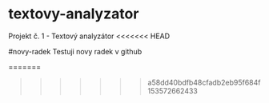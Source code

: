 # textovy-analyzator
Projekt č. 1 - Textový analyzátor
<<<<<<< HEAD

#novy-radek
Testuji novy radek v github

=======
>>>>>>> a58dd40bdfb48cfadb2eb95f684f153572662433
